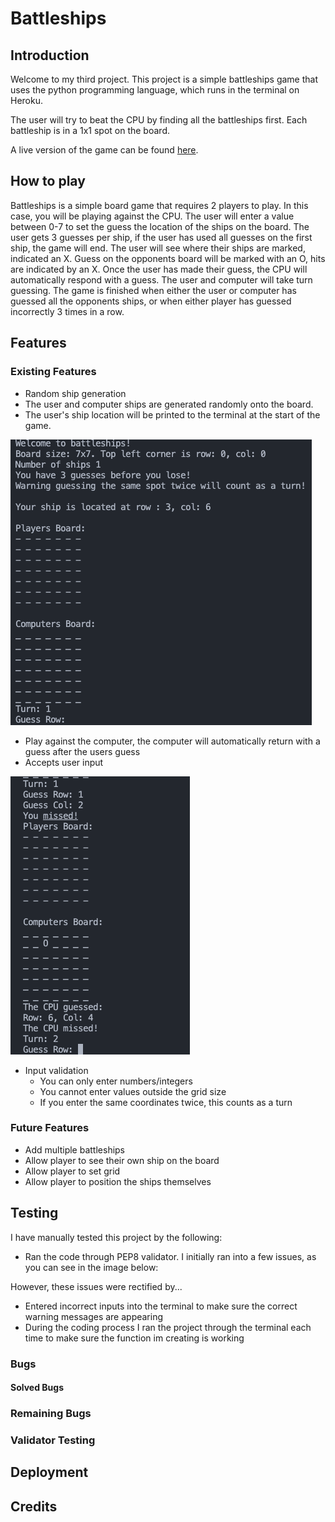 # Battleships

## Introduction

Welcome to my third project. This project is a simple battleships game that uses the python programming language, which runs in the terminal on Heroku.

The user will try to beat the CPU by finding all the battleships first. Each battleship is in a 1x1 spot on the board.

A live version of the game can be found [here](placeholder).

## How to play

Battleships is a simple board game that requires 2 players to play. In this case, you will be playing against the CPU.
The user will enter a value between 0-7 to set the guess the location of the ships on the board.
The user gets 3 guesses per ship, if the user has used all guesses on the first ship, the game will end.
The user will see where their ships are marked, indicated an X.
Guess on the opponents board will be marked with an O, hits are indicated by an X.
Once the user has made their guess, the CPU will automatically respond with a guess.
The user and computer will take turn guessing.
The game is finished when either the user or computer has guessed all the opponents ships, or when either player has guessed incorrectly 3 times in a row.

## Features

### Existing Features
- Random ship generation
 - The user and computer ships are generated randomly onto the board.
 - The user's ship location will be printed to the terminal at the start of the game.

[![game_start_terminal](documentation_assets/images/game_start_terminal.png)](documentation_assets/images/game_start_terminal.png)

- Play against the computer, the computer will automatically return with a guess after the users guess
- Accepts user input

[![game_turn1](documentation_assets/images/game_turn1.png)](documentation_assets/images/game_turn1.png)

- Input validation
    - You can only enter numbers/integers
    - You cannot enter values outside the grid size
    - If you enter the same coordinates twice, this counts as a turn
### Future Features
 - Add multiple battleships
 - Allow player to see their own ship on the board
 - Allow player to set grid
 - Allow player to position the ships themselves

## Testing

I have manually tested this project by the following:
- Ran the code through PEP8 validator. I initially ran into a few issues, as you can see in the image below:

However, these issues were rectified by...
- Entered incorrect inputs into the terminal to make sure the correct warning messages are appearing
- During the coding process I ran the project through the terminal each time to make sure the function im creating is working

### Bugs
#### Solved Bugs

### Remaining Bugs

### Validator Testing

## Deployment

## Credits